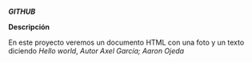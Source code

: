***GITHUB***

**Descripción**

En este proyecto veremos un documento HTML con una foto y un texto diciendo *Hello world*, *Autor Axel García; Aaron Ojeda*

